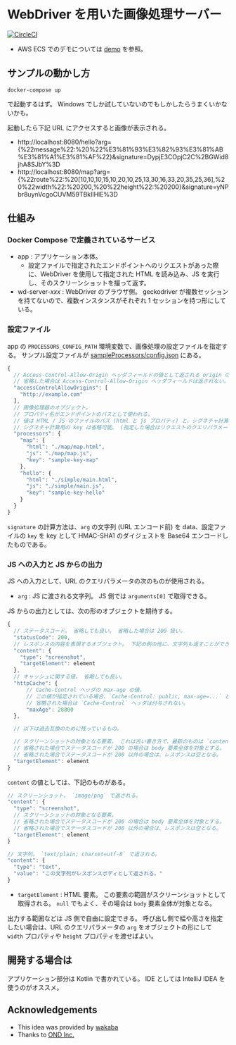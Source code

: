 WebDriver を用いた画像処理サーバー
==========

[![CircleCI](https://circleci.com/gh/nobuoka/wd-image-processor.svg?style=svg)](https://circleci.com/gh/nobuoka/wd-image-processor)

* AWS ECS でのデモについては [demo](./demo/README.markdown) を参照。

## サンプルの動かし方

```
docker-compose up
```

で起動するはず。 Windows でしか試していないのでもしかしたらうまくいかないかも。

起動したら下記 URL にアクセスすると画像が表示される。

* http://localhost:8080/hello?arg={%22message%22:%20%22%E3%81%93%E3%82%93%E3%81%AB%E3%81%A1%E3%81%AF%22}&signature=DypjE3COpjC2C%2BGWid8jhA8SJbY%3D
* http://localhost:8080/map?arg={%22route%22:%20[10,10,10,15,10,20,10,25,13,30,16,33,20,35,25,36],%20%22width%22:%20200,%20%22height%22:%20200}&signature=yNPbr8uynVcgoCUVM59TBkIlHlE%3D

## 仕組み

### Docker Compose で定義されているサービス

* app : アプリケーション本体。
    * 設定ファイルで指定されたエンドポイントへのリクエストがあった際に、WebDriver を使用して指定された HTML を読み込み、JS を実行し、そのスクリーンショットを撮って返す。
* wd-server-*xxx* : WebDriver のブラウザ側。 geckodriver が複数セッションを持てないので、複数インスタンスがそれぞれ 1 セッションを持つ形にしている。

### 設定ファイル

app の `PROCESSORS_CONFIG_PATH` 環境変数で、画像処理の設定ファイルを指定する。
サンプル設定ファイルが [sampleProcessors/config.json](./sampleProcessors/config.json) にある。

```javascript
{
  // Access-Control-Allow-Origin ヘッダフィールドの値として返される origin の配列。
  // 省略した場合は Access-Control-Allow-Origin ヘッダフィールドは返されない。
  "accessControlAllowOrigins": [
    "http://example.com"
  ],
  // 画像処理器のオブジェクト。
  // プロパティ名がエンドポイントのパスとして使われる。
  // 値は HTML / JS のファイルのパス (html と js プロパティ) と、シグネチャ計算用の key。
  // シグネチャ計算用の key は省略可能。 (指定した場合はリクエストのクエリパラメータで signature を送る必要がある。)
  "processors": {
    "map": {
      "html": "./map/map.html",
      "js": "./map/map.js",
      "key": "sample-key-map"
    },
    "hello": {
      "html": "./simple/main.html",
      "js": "./simple/main.js",
      "key": "sample-key-hello"
    }
  }
}
```

`signature` の計算方法は、`arg` の文字列 (URL エンコード前) を data、設定ファイルの `key` を key として HMAC-SHA1
のダイジェストを Base64 エンコードしたものである。

### JS への入力と JS からの出力

JS への入力として、URL のクエリパラメータの次のものが使用される。

* `arg` : JS に渡される文字列。 JS 側では `arguments[0]` で取得できる。

JS からの出力としては、次の形のオブジェクトを期待する。

```javascript
{
  // ステータスコード。 省略しても良い。 省略した場合は 200 扱い。
  "statusCode": 200,
  // レスポンスの内容を表現するオブジェクト。 下記の例の他に、文字列も返すことができる。 詳細は後述。
  "content": {
    "type": "screenshot",
    "targetElement": element
  },
  // キャッシュに関する値。 省略しても良い。
  "httpCache": {
      // Cache-Control ヘッダの max-age の値。
      // この値が指定されている場合、`Cache-Control: public, max-age=...` というヘッダが付与される。
      // 省略された場合は `Cache-Control` ヘッダは付与されない。
      "maxAge": 28800
  },

  // 以下は過去互換のために残っているもの。

  // スクリーンショットの対象となる要素。 これは古い書き方で、最新のものは `content` プロパティを使う方法。
  // 省略された場合でステータスコードが 200 の場合は body 要素全体を対象とする。
  // 省略された場合でステータスコードが 200 以外の場合は、レスポンスは空となる。
  "targetElement": element
}
```

`content` の値としては、下記のものがある。

```javascript
// スクリーンショット。 `image/png` で返される。
"content": {
  "type": "screenshot",
  // スクリーンショットの対象となる要素。
  // 省略された場合でステータスコードが 200 の場合は body 要素全体を対象とする。
  // 省略された場合でステータスコードが 200 以外の場合は、レスポンスは空となる。
  "targetElement": element
}

// 文字列。 `text/plain; charset=utf-8` で返される。
"content": {
  "type": "text",
  "value": "この文字列がレスポンスボディとして返される。"
}
```

* `targetElement` : HTML 要素。 この要素の範囲がスクリーンショットとして取得される。 `null` でもよく、その場合は `body` 要素全体が対象となる。

出力する範囲などは JS 側で自由に設定できる。
呼び出し側で幅や高さを指定したい場合は、URL のクエリパラメータの `arg` をオブジェクトの形にして
`width` プロパティや `height` プロパティを渡せばよい。

## 開発する場合は

アプリケーション部分は Kotlin で書かれている。
IDE としては IntelliJ IDEA を使うのがオススメ。

## Acknowledgements

* This idea was provided by [wakaba](https://github.com/wakaba)
* Thanks to [OND Inc.](https://ond-inc.com/)
